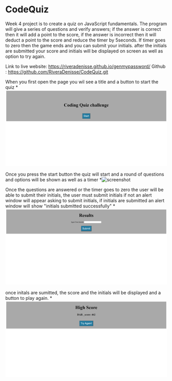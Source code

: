 # CodeQuiz
Week 4 project is to create a quiz on JavaScript fundamentals. The program will give a series of questions and verify answers; if the answer is correct then it will add a point to the score, if the answer is incorrect then it will deduct a point to the score and reduce the timer by 5seconds. If timer goes to zero then the game ends and you can submit your initials. after the initials are submitted your score and initials will be displayed on screen as well as option to try again. 

Link to live website: https://riveradenisse.github.io/genmypassword/
Github : https://github.com/RiveraDenisse/CodeQuiz.git

When you first open the page you wil see a title and a button to start the quiz
*![screenshot](/Assets/startGame.png)

Once you press the start button the quiz will start and a round of questions and options will be shown as well as a timer
*![screenshot](/Assets/FirstQuestion)

Once the questions are answered or the timer goes to zero the user will be able to submit their initials, the user must submit initials if not an alert window will appear asking to submit initials, if initials are submitted an alert window will show "initials submitted successfully"
*![screenshot](/Assets/Results.png)

once initals are sumitted, the score and the initials will be displayed and a button to play again.
*![screenshot](/Assets/ShowScores.png)